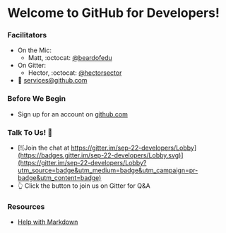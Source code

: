 # Welcome to GitHub for Developers!

### Facilitators
- On the Mic:
  - Matt, :octocat: [@beardofedu](http://github.com/beardofedu)
- On Gitter:
  - Hector, :octocat: [@hectorsector](http://github.com/hectorsector)
- :email: [services@github.com](mailto:services@github.com)

### Before We Begin
- Sign up for an account on [github.com](http://github.com)

### Talk To Us! :speech_balloon:
- [![Join the chat at https://gitter.im/sep-22-developers/Lobby](https://badges.gitter.im/sep-22-developers/Lobby.svg)](https://gitter.im/sep-22-developers/Lobby?utm_source=badge&utm_medium=badge&utm_campaign=pr-badge&utm_content=badge)
- :point_up_2: Click the button to join us on Gitter for Q&A

### Resources
- [Help with Markdown](https://guides.github.com/features/mastering-markdown/)


